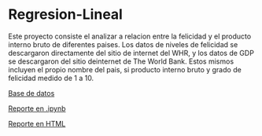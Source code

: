 # Regresion-Lineal

Este proyecto consiste el analizar a relacion entre la felicidad y el producto interno bruto de diferentes paises. Los datos de niveles de felicidad se descargaron
directamente del sitio de internet del WHR, y los datos de GDP se descargaron del sitio deinternet de The World Bank. Estos mismos incluyen el propio nombre del pais, si producto interno bruto y grado de felicidad medido de 1 a 10. 

[Base de datos](https://github.com/NelsonAbad/Regresion-Lineal/blob/b933a6457be6c293627f3529ec8b08cea2b0e5bd/A1.2%20Felicidad%20y%20GDP.csv)

[Reporte en .ipynb](https://github.com/NelsonAbad/Regresion-Lineal/blob/b933a6457be6c293627f3529ec8b08cea2b0e5bd/A1.2%20Regresi%C3%B3n%20lineal%20simple.ipynb)

[Reporte en HTML](A1.2%Regresión%lineal%simple.html)

